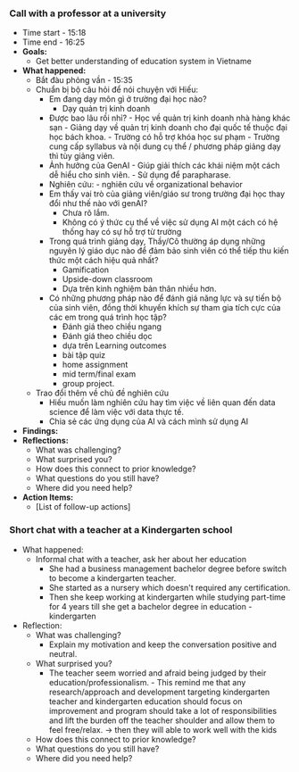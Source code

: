 ### **Call with a professor at a university**

- Time start - 15:18
- Time end - 16:25
- **Goals:**
  - Get better understanding of education system in Vietname
- **What happened:**
	- Bắt đàu phỏng vần - 15:35
	- Chuẩn bị bộ câu hỏi để nói chuyện với Hiếu:
	    - Em đang dạy môn gì ở trường đại học nào?
		    - Dạy quản trị kinh doanh
	    - Được bao lâu rồi nhỉ?
		      - Học về quản trị kinh doanh nhà hàng khác sạn
		      - Giảng dạy về quản trị kinh doanh cho đại quốc tế thuộc đại học bách
	        khoa.
		      - Trường có hỗ trợ khóa học sư phạm
		      - Trường cung cấp syllabus và nội dung cụ thể / phương pháp giảng dạy thì
	        tùy giảng viên.
	    - Ảnh hưởng của GenAI
		      - Giúp giải thích các khái niệm một cách dễ hiểu cho sinh viên.
		      - Sử dụng để parapharase.
	    - Nghiên cứu:
		      - nghiên cứu về organizational behavior
	    - Em thấy vai trò của giảng viên/giáo sư trong trường đại học thay đổi như
	      thế nào với genAI?
		    - Chưa rõ lắm.
		    - Không có ý thức cụ thể về việc sử dụng AI một cách có hệ thống hay có sự hỗ trợ từ trường
	    - Trong quá trình giảng dạy, Thầy/Cô thường áp dụng những nguyên lý giáo dục nào để đảm bảo sinh viên có thể tiếp thu kiến thức một cách hiệu quả nhất?
	        - Gamification
	        - Upside-down classroom
	        - Dựa trên kinh nghiệm bản thân nhiều hơn.
		- Có những phương pháp nào để đánh giá năng lực và sự tiến bộ của sinh viên, đồng thời khuyến khích sự tham gia tích cực của các em trong quá trình học tập?
	        - Đánh giá theo chiều ngang
	        - Đánh giá theo chiều dọc
	        - dựa trên Learning outcomes
		    - bài tập quiz
		    - home assignment
		    - mid term/final exam
		    - group project.
	- Trao đổi thêm về chủ đề nghiên cứu
		- Hiếu muốn làm nghiên cứu hay tìm việc về liên quan đến data science để làm việc với data thực tế.
		- Chia sẻ các ứng dụng của AI và cách mình sử dụng AI
- **Findings:**
- **Reflections:**
  - What was challenging?
  - What surprised you?
  - How does this connect to prior knowledge?
  - What questions do you still have?
  - Where did you need help?
- **Action Items:**
  - [List of follow-up actions]

### Short chat with a teacher at a Kindergarten school
- What happened:
	- Informal chat with a teacher, ask her about her education
		- She had a business management bachelor degree before switch to become a kindergarten teacher.
		- She started as a nursery which doesn't required any certification.
		- Then she keep working at kindergarten while studying part-time for 4 years till she get a bachelor degree in education - kindergarten
- Reflection:
	- What was challenging?
		- Explain my motivation and keep the conversation positive and neutral.
	- What surprised you?
		- The teacher seem worried and afraid being judged by their education/professionalism. - This remind me that any research/approach and development targeting kindergarten teacher and kindergarten education should focus on improvement and program should take a lot of responsibilities and lift the burden off the teacher shoulder and allow them to feel free/relax. -> then they will able to work well with the kids
	- How does this connect to prior knowledge?
	- What questions do you still have?
	- Where did you need help?